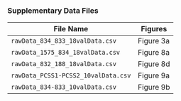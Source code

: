 ### Supplementary Data Files
| File Name                          | Figures   |
|------------------------------------|-----------|
|`rawData_834_833_18valData.csv`     | Figure 3a |
|`rawData_1575_834_18valData.csv`    | Figure 8a |
|`rawData_832_188_18valData.csv`     | Figure 8d |
|`rawData_PCSS1-PCSS2_10valData.csv` | Figure 9a |
|`rawData_834-833_10valData.csv`     | Figure 9b |

